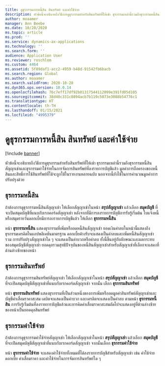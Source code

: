 ```yaml
---
title: ดูธุรกรรมการหนี้สิน สินทรัพย์ และค่าใช้จ่าย
description: หัวข้อนี้จะอธิบายถึงวิธีการดูธุรกรรมสำหรับสินทรัพย์ที่ให้เช่า ธุรกรรมเหล่านี้รวมถึงธุรกรรมหนี้สินสัญญาเช่าและธุรกรรมค่าใช้จ่ายในการจัดการสินทรัพย์ที่ลงรายการบัญชีแล้ว
author: moaamer
manager: Ann Beebe
ms.date: 10/28/2020
ms.topic: article
ms.prod: ''
ms.service: dynamics-ax-applications
ms.technology: ''
ms.search.form: ''
audience: Application User
ms.reviewer: roschlom
ms.custom: 4464
ms.assetid: 5f89daf1-acc2-4959-b48d-91542fb6bacb
ms.search.region: Global
ms.author: moaamer
ms.search.validFrom: 2020-10-28
ms.dyn365.ops.version: 10.0.14
ms.openlocfilehash: 76c7eff17df92b01317544112099e391fd05d105
ms.sourcegitcommit: 38d40c331c8894acb7b119c5073e3088b54776c1
ms.translationtype: HT
ms.contentlocale: th-TH
ms.lasthandoff: 01/15/2021
ms.locfileid: "4995379"
---
```

# <a name="view-liability-asset-and-expense-transactions"></a>ดูธุรกรรมการหนี้สิน สินทรัพย์ และค่าใช้จ่าย

[!include [banner](../includes/banner.md)]

หัวข้อนี้จะอธิบายถึงวิธีการดูธุรกรรมสำหรับสินทรัพย์ที่ให้เช่า ธุรกรรมเหล่านี้รวมถึงธุรกรรมหนี้สินสัญญาเช่าและธุรกรรมค่าใช้จ่ายในการจัดการสินทรัพย์ที่ลงรายการบัญชีแล้ว มูลค่าการถือครองของหนี้สินและสิทธิ์การใช้สินทรัพย์ที่ใช้จะถูกใช้ในรายงานหลายฉบับ นอกจากนี้ยังใช้ในการคำนวณมูลค่าการปรับปรุงด้วย

## <a name="liability-transactions"></a>ธุรกรรมหนี้สิน

ถ้าต้องการดูธุรกรรมหนี้สินสัญญาเช่า ให้เลือกสัญญาเช่าในหน้า **สรุปสัญญาเช่า** แล้วเลือก **สมุดบัญชี** ที่จะเปิดสมุดบัญชีที่แนบกับเรกคอร์ดสัญญาเช่า หลังจากที่มีการลงรายการบัญชีการรับรู้เริ่มต้น ใบแจ้งหนี้ หรือสมุดรายวันดอกเบี้ยมีการลงรายการบัญชีแล้ว ให้เลือก **ธุรกรรมหนี้สิน**

หน้า **ธุรกรรมหนี้สิน** แสดงธุรกรรมที่เพิ่มหรือลดหนี้สินสัญญาเช่า ยอดเงินค่าลบในหน้านี้แสดงถึงธุรกรรมเครดิตในแอปพลิเคชันมาตรฐาน ดอกเบี้ยค้างรับจะแสดงเป็นค่าลบและเพิ่มหนี้สินสัญญาเช่ารวม การปรับปรุงสัญญาเช่าใด ๆ จะแสดงเป็นค่าบวกหรือค่าลบ ทั้งนี้ขึ้นอยู่กับลักษณะและผลกระทบของสมุดบัญชีสัญญาเช่า ยอดดุลรวมสุทธิปัจจุบันของหนี้สินสัญญาเช่าสำหรับสัญญาเช่าที่เลือกจะแสดงที่ด้านล่างซ้ายของหน้า

## <a name="asset-transactions"></a>ธุรกรรมสินทรัพย์

ถ้าต้องการดูธุรกรรมสินทรัพย์สัญญาเช่า ให้เลือกสัญญาเช่าในหน้า **สรุปสัญญาเช่า** แล้วเลือก **สมุดบัญชี** ที่จะเปิดสมุดบัญชีสัญญาเช่าที่แนบกับเรกคอร์ดสัญญาเช่า จากนั้น เลือก **ธุรกรรมสินทรัพย์**

หน้า **ธุรกรรมสินทรัพย์** แสดงธุรกรรมที่เป็นส่วนหนึ่งของการเพิ่มหรือลดมูลค่าสินทรัพย์สัญญาเช่าและบัญชีค่าเสื่อมราคาสะสม เดบิตจะแสดงเป็นค่าบวก และเครดิตจะแสดงเป็นค่าลบ ตามหน้า **ธุรกรรมหนี้สิน** การรับรู้เริ่มต้นที่ลงรายการบัญชีแล้วและการคิดค่าเสื่อมราคาสะสมถัดไปจะแสดงอยู่ที่ด้านล่างซ้ายของหน้าเป็นยอดดุลสินทรัพย์ 

## <a name="expenses-transactions"></a>ธุรกรรมค่าใช้จ่าย

ถ้าต้องการดูธุรกรรมค่าใช้จ่ายสัญญาเช่า ให้เลือกสัญญาเช่าในหน้า **สรุปสัญญาเช่า** แล้วเลือก **สมุดบัญชี** ที่จะเปิดสมุดบัญชีสัญญาเช่าที่แนบกับเรกคอร์ดสัญญาเช่า จากนั้นเลือก **ธุรกรรมค่าใช้จ่าย**

หน้า **ธุรกรรมค่าใช้จ่าย** จะแสดงค่าใช้จ่ายทั้งหมดที่ได้ลงรายการบัญชีสำหรับสัญญาเช่า เช่น ค่าใช้จ่ายดอกเบี้ย ค่าเสื่อมราคา และค่าใช้จ่ายในการจัดการสินทรัพย์ใด ๆ

